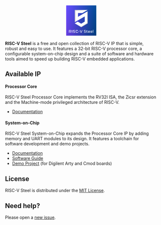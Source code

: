<p align="center"><img src="docs/source/images/rvsteel_logo_gh.svg" width="100"/></p>

**RISC-V Steel** is a free and open collection of RISC-V IP that is simple, robust and easy to use. It features a 32-bit RISC-V processor core, a configurable system-on-chip design and a suite of software and hardware tools aimed to speed up building RISC-V embedded applications.

## Available IP

#### Processor Core

RISC-V Steel Processor Core implements the RV32I ISA, the Zicsr extension and the Machine-mode privileged architecture of RISC-V.

- [Documentation](https://riscv-steel.github.io/riscv-steel/core/)

#### System-on-Chip

RISC-V Steel System-on-Chip expands the Processor Core IP by adding memory and UART modules to its design. It features a toolchain for software development and demo projects.

- [Documentation](https://riscv-steel.github.io/riscv-steel/soc/)
- [Software Guide](https://riscv-steel.github.io/riscv-steel/softwareguide/)
- [Demo Project](https://riscv-steel.github.io/riscv-steel/getstarted/) (for Digilent Arty and Cmod boards)

## License

RISC-V Steel is distributed under the [MIT License](LICENSE).

## Need help?

Please open a [new issue](https://github.com/riscv-steel/riscv-steel/issues).
